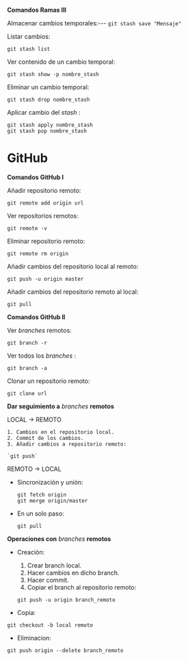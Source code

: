 **Comandos Ramas III**

  Almacenar cambios temporales:---
  `git stash save "Mensaje"`

  Listar cambios:

  `git stash list`

  Ver contenido de un cambio temporal:

  `git stash show -p nombre_stash`

  Eliminar un cambio temporal:

  `git stash drop nombre_stash`

  Aplicar cambio del *stash* :
  ~~~
  git stash apply nombre_stash
  git stash pop nombre_stash
  ~~~

# **GitHub**
**Comandos GitHub I**

  Añadir repositorio remoto:

  `git remote add origin url`

  Ver repositorios remotos:

  `git remote -v`

  Eliminar repositorio remoto:

  `git remote rm origin`

  Añadir cambios del repositorio local al remoto:

  `git push -u origin master`

  Añadir cambios del repositorio remoto al local:

  `git pull`

**Comandos GitHub II**

  Ver *branches* remotos:

  `git branch -r`

  Ver todos los *branches* :

  `git branch -a`

  Clonar un repositorio remoto:

  `git clone url`

**Dar seguimiento a** *branches* **remotos**

  LOCAL -> REMOTO

    1. Cambios en el repositorio local.
    2. Commit de los cambios.
    3. Añadir cambios a repositorio remoto:

    `git push`

  REMOTO -> LOCAL
  * Sincronización y unión:
    ~~~
    git fetch origin
    git merge origin/master
    ~~~
  * En un solo paso:

    `git pull`

**Operaciones con** *branches* **remotos**

  * Creación:
    1. Crear branch local.
    2. Hacer cambios en dicho branch.
    3. Hacer commit.
    4. Copiar el branch al repositorio remoto:

    `git push -u origin branch_remoto`

  * Copia:

  `git checkout -b local remoto`

  * Eliminacion:

  `git push origin --delete branch_remoto`
